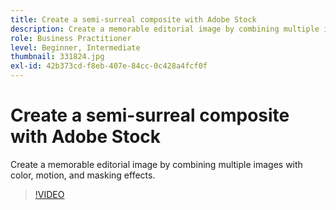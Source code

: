 ```yaml
---
title: Create a semi-surreal composite with Adobe Stock
description: Create a memorable editorial image by combining multiple images with color, motion, and masking effects
role: Business Practitioner
level: Beginner, Intermediate
thumbnail: 331824.jpg
exl-id: 42b373cd-f8eb-407e-84cc-0c428a4fcf0f
---
```

# Create a semi-surreal composite with Adobe Stock

Create a memorable editorial image by combining multiple images with color, motion, and masking effects.

>[!VIDEO](https://video.tv.adobe.com/v/331824?hidetitle=true)
